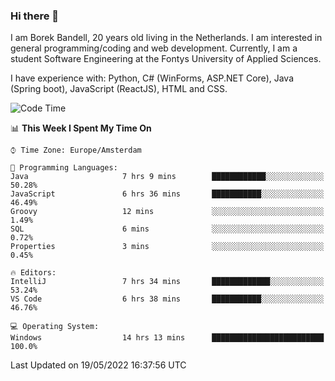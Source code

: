 ### Hi there 👋

I am Borek Bandell, 20 years old living in the Netherlands. I am interested in general programming/coding and web development. Currently, I am a student Software Engineering at the Fontys University of Applied Sciences.

I have experience with: Python, C# (WinForms, ASP.NET Core), Java (Spring boot), JavaScript (ReactJS), HTML and CSS.

<!--START_SECTION:waka-->
![Code Time](http://img.shields.io/badge/Code%20Time-142%20hrs-blue)

📊 **This Week I Spent My Time On** 

```text
⌚︎ Time Zone: Europe/Amsterdam

💬 Programming Languages: 
Java                     7 hrs 9 mins        ████████████░░░░░░░░░░░░░   50.28% 
JavaScript               6 hrs 36 mins       ███████████░░░░░░░░░░░░░░   46.49% 
Groovy                   12 mins             ░░░░░░░░░░░░░░░░░░░░░░░░░   1.49% 
SQL                      6 mins              ░░░░░░░░░░░░░░░░░░░░░░░░░   0.72% 
Properties               3 mins              ░░░░░░░░░░░░░░░░░░░░░░░░░   0.45%

🔥 Editors: 
IntelliJ                 7 hrs 34 mins       █████████████░░░░░░░░░░░░   53.24% 
VS Code                  6 hrs 38 mins       ███████████░░░░░░░░░░░░░░   46.76%

💻 Operating System: 
Windows                  14 hrs 13 mins      █████████████████████████   100.0%

```


 Last Updated on 19/05/2022 16:37:56 UTC
<!--END_SECTION:waka-->

<!--**tcBorek2002/tcBorek2002** is a ✨ _special_ ✨ repository because its `README.md` (this file) appears on your GitHub profile.

Here are some ideas to get you started:

- 🔭 I’m currently working on ...
- 🌱 I’m currently learning ...
- 👯 I’m looking to collaborate on ...
- 🤔 I’m looking for help with ...
- 💬 Ask me about ...
- 📫 How to reach me: ...
- 😄 Pronouns: ...
- ⚡ Fun fact: ...
-->
